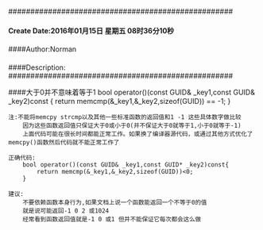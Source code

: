 ###################################################
#### Create Date:2016年01月15日 星期五 08时36分10秒
####
####Author:Norman
####
####Description: 
###################################################

####大于0并不意味着等于1
    bool operator()(const GUID& _key1,const GUID& _key2)const {
        return memcmp(&_key1,&_key2,sizeof(GUID)) == -1;
    }

    注:不能将memcpy strcmp以及其他一些标准函数的返回值和1 -1 这些具体数字做比较
        因为这些函数返回值只保证大于0或小于0(并不保证大于0就等于1,小于0就等于-1)
        上面代码可能在很长时间都能正常工作。如果换了编译器源代码，或通过其他方式优化了memcpy()函数然后代码就不能正常工作了

    正确代码:
        bool operator()(const GUID& _key1,const GUID* _key2)const{
            return memcmp(&_key1,&_key2,sizeof(GUID))<0;
        }

    建议:
        不要依赖函数本身行为,如果文档上说一个函数能返回一个不等于0的值
        就是说可能返回-1 0 2 或1024
        经常看到函数返回值就是-1 0 或1 但并不能保证它每次都会这么做

